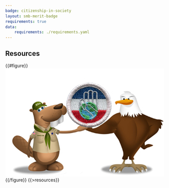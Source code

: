 ```yaml
---
badge: citizenship-in-society
layout: smb-merit-badge
requirements: true
data:
    requirements: ./requirements.yaml
---
```


## Resources

{{#figure}}<img src="citizenship-in-society-bucky.jpg" class="W(100%)" />{{/figure}}
{{>resources}}
